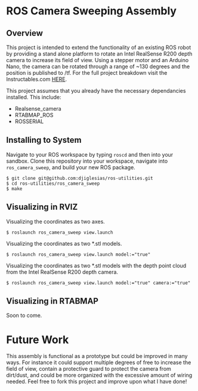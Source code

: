 # ROS Camera Sweeping Assembly #
## Overview ##
This project is intended to extend the functionality of an existing ROS robot by providing a stand alone platform to rotate an Intel RealSense R200 depth camera to increase its field of view. Using a stepper motor and an Arduino Nano, the camera can be rotated through a range of ~130 degrees and the position is published to /tf. For the full project breakdown visit the Instructables.com [HERE](https://www.instructables.com/id/Sweeping-Camera-Mount-ROS/). 

This project assumes that you already have the necessary dependancies installed. This include:
- Realsense_camera
- RTABMAP_ROS
- ROSSERIAL

## Installing to System ##
Navigate to your ROS workspace by typing `roscd` and then into your sandbox. Clone this repository into your workspace, navigate into `ros_camera_sweep`, and build your new ROS package.

~~~
$ git clone git@github.com:djiglesias/ros-utilities.git
$ cd ros-utilities/ros_camera_sweep
$ make
~~~

## Visualizing in RVIZ ##
Visualizing the coordinates as two axes.
~~~
$ roslaunch ros_camera_sweep view.launch
~~~
Visualizing the coordinates as two *.stl models.
~~~
$ roslaunch ros_camera_sweep view.launch model:="true"
~~~
Visualizing the coordinates as two *.stl models with the depth point cloud from the Intel RealSense R200 depth camera.
~~~
$ roslaunch ros_camera_sweep view.launch model:="true" camera:="true"
~~~

## Visualizing in RTABMAP ##
Soon to come.

# Future Work ##
This assembly is functional as a prototype but could be improved in many ways. For instance it could support multiple degrees of free to increase the field of view, contain a protective guard to protect the camera from dirt/dust, and could be more organized with the excessive amount of wiring needed. Feel free to fork this project and improve upon what I have done!
